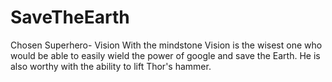 # SaveTheEarth
Chosen Superhero- Vision
With the mindstone Vision is the wisest one who would be able to easily wield the power of google and save the Earth. He is also worthy with the ability to lift Thor's hammer.
